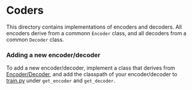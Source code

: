 # Coders
This directory contains implementations of encoders and decoders.
All encoders derive from a commonn `Encoder` class, and all decoders
from a common `Decoder` class.

### Adding a new encoder/decoder
To add a new encoder/decoder, implement a class that derives from [Encoder/Decoder](coder.py),
and add the classpath of your encoder/decoder to [train.py](../train.py)
under `get_encoder` and `get_decoder`.
